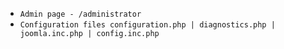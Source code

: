 - `Admin page - /administrator`
- `Configuration files configuration.php | diagnostics.php | joomla.inc.php | config.inc.php`
